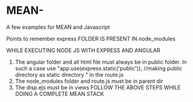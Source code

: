 # MEAN-
A few examples for MEAN and Javascript




Points to remember
express FOLDER IS PRESENT IN node_modules




WHILE EXECUTING NODE JS WITH EXPRESS AND ANGULAR
1. The angular folder and all html file must always be in public folder. In such a case use "app.use(express.static('public')); //making public directory as static directory  " in the route.js
2. The node_modules folder and route.js must be in parent dir
3. The disp.ejs must be in views
FOLLOW THE ABOVE STEPS WHILE DOING A COMPLETE MEAN STACK
